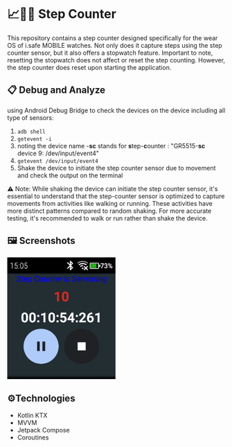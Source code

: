 # 📈🚶‍♂️ Step Counter 

This repository contains a step counter designed specifically for the wear OS of i.safe MOBILE watches.
Not only does it capture steps using the step counter sensor, but it also offers a stopwatch feature.
Important to note, resetting the stopwatch does not affect or reset the step counting. However,
the step counter does reset upon starting the application.


## 📋 Debug and Analyze 

using Android Debug Bridge to check the devices on the device including all type of sensors: 

1. ```adb shell```
2. ```getevent -i```
3. noting the device name -**sc** stands for **s**tep-**c**ounter :
 "GR5515-**sc** device 9: /dev/input/event4"
4. ``` getevent /dev/input/event4 ```
5. Shake the device to initiate the step counter sensor due to movement and check the output on the terminal

⚠️ Note: While shaking the device can initiate the step counter sensor, it's essential to understand that the step-counter sensor is optimized to capture movements from activities like walking or running. These activities have more distinct patterns compared to random shaking. For more accurate testing, it's recommended to walk or run rather than shake the device.

## 🖼️ Screenshots

<img src="/demo/screenshot_10.png" width="250"/> 

## ⚙️Technologies

- Kotlin KTX
- MVVM
- Jetpack Compose 
- Coroutines




  

